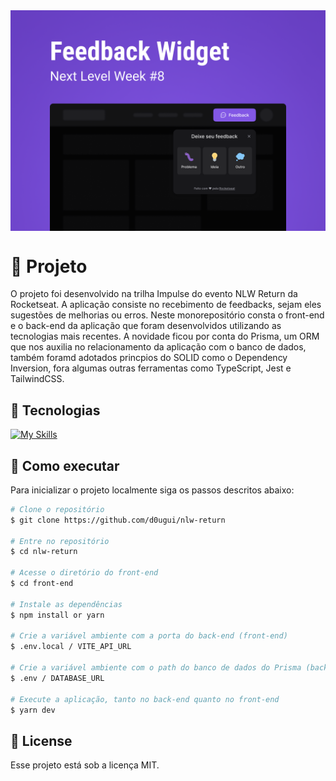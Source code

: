 <img align="center" src="front-end/src/assets/widget.png" alt="NLW Return">

# 📖 Projeto

O projeto foi desenvolvido na trilha Impulse do evento NLW Return da Rocketseat. A aplicação consiste no recebimento de feedbacks, sejam eles sugestões de melhorias ou erros. Neste monorepositório consta o front-end e o back-end da aplicação que foram desenvolvidos utilizando as tecnologias mais recentes. A novidade ficou por conta do Prisma, um ORM que nos auxilia no relacionamento da aplicação com o banco de dados, também foramd adotados princpios do SOLID como o Dependency Inversion, fora algumas outras ferramentas como TypeScript, Jest e TailwindCSS. 

## 🧪 Tecnologias

 [![My Skills](https://skillicons.dev/icons?i=react,typescript,tailwind,nodejs,express,prisma)](https://skillicons.dev)

## 🚀 Como executar

Para inicializar o projeto localmente siga os passos descritos abaixo:

```bash
# Clone o repositório
$ git clone https://github.com/d0ugui/nlw-return

# Entre no repositório
$ cd nlw-return

# Acesse o diretório do front-end
$ cd front-end

# Instale as dependências
$ npm install or yarn

# Crie a variável ambiente com a porta do back-end (front-end)
$ .env.local / VITE_API_URL

# Crie a variável ambiente com o path do banco de dados do Prisma (back-end)
$ .env / DATABASE_URL

# Execute a aplicação, tanto no back-end quanto no front-end
$ yarn dev
```

## 📝 License

Esse projeto está sob a licença MIT.